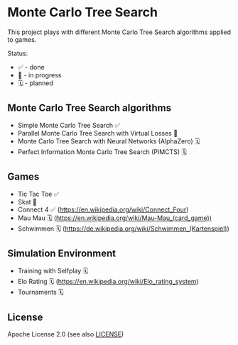 # Monte Carlo Tree Search

This project plays with different Monte Carlo Tree Search algorithms applied to games.

Status:

- ✅ - done
- 🚧 - in progress
- 🗓️ - planned

## Monte Carlo Tree Search algorithms

- Simple Monte Carlo Tree Search ✅
- Parallel Monte Carlo Tree Search with Virtual Losses 🚧
- Monte Carlo Tree Search with Neural Networks (AlphaZero) 🗓️
- Perfect Information Monte Carlo Tree Search (PIMCTS) 🗓️

## Games

- Tic Tac Toe ✅
- Skat 🚧
- Connect 4 ✅ (https://en.wikipedia.org/wiki/Connect_Four)
- Mau Mau 🗓 (https://en.wikipedia.org/wiki/Mau-Mau_(card_game))
- Schwimmen 🗓 (https://de.wikipedia.org/wiki/Schwimmen_(Kartenspiel))

## Simulation Environment

- Training with Selfplay 🗓
- Elo Rating 🗓 (https://en.wikipedia.org/wiki/Elo_rating_system)
- Tournaments 🗓

## License

Apache License 2.0 (see also [LICENSE](LICENSE))